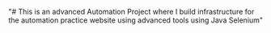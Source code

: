 "# This is an advanced Automation Project where I build infrastructure for the automation practice website using advanced tools using Java Selenium" 
